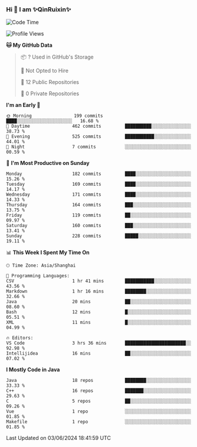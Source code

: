 <!--
**QinRuixin/QinRuixin** is a ✨ _special_ ✨ repository because its `README.md` (this file) appears on your GitHub profile.

Here are some ideas to get you started:

- 🔭 I’m currently working on ...
- 🌱 I’m currently learning ...
- 👯 I’m looking to collaborate on ...
- 🤔 I’m looking for help with ...
- 💬 Ask me about ...
- 📫 How to reach me: ...
- 😄 Pronouns: ...
- ⚡ Fun fact: ...
-->


### Hi 👋 I am ✨QinRuixin✨

<!--START_SECTION:waka-->
![Code Time](http://img.shields.io/badge/Code%20Time-1%2C206%20hrs%2031%20mins-blue)

![Profile Views](http://img.shields.io/badge/Profile%20Views-0-blue)

**🐱 My GitHub Data** 

> 📦 ? Used in GitHub's Storage 
 > 
> 🚫 Not Opted to Hire
 > 
> 📜 12 Public Repositories 
 > 
> 🔑 0 Private Repositories 
 > 
**I'm an Early 🐤** 

```text
🌞 Morning                199 commits         ████░░░░░░░░░░░░░░░░░░░░░   16.68 % 
🌆 Daytime                462 commits         ██████████░░░░░░░░░░░░░░░   38.73 % 
🌃 Evening                525 commits         ███████████░░░░░░░░░░░░░░   44.01 % 
🌙 Night                  7 commits           ░░░░░░░░░░░░░░░░░░░░░░░░░   00.59 % 
```
📅 **I'm Most Productive on Sunday** 

```text
Monday                   182 commits         ████░░░░░░░░░░░░░░░░░░░░░   15.26 % 
Tuesday                  169 commits         ████░░░░░░░░░░░░░░░░░░░░░   14.17 % 
Wednesday                171 commits         ████░░░░░░░░░░░░░░░░░░░░░   14.33 % 
Thursday                 164 commits         ███░░░░░░░░░░░░░░░░░░░░░░   13.75 % 
Friday                   119 commits         ██░░░░░░░░░░░░░░░░░░░░░░░   09.97 % 
Saturday                 160 commits         ███░░░░░░░░░░░░░░░░░░░░░░   13.41 % 
Sunday                   228 commits         █████░░░░░░░░░░░░░░░░░░░░   19.11 % 
```


📊 **This Week I Spent My Time On** 

```text
🕑︎ Time Zone: Asia/Shanghai

💬 Programming Languages: 
CSV                      1 hr 41 mins        ███████████░░░░░░░░░░░░░░   43.56 % 
Markdown                 1 hr 16 mins        ████████░░░░░░░░░░░░░░░░░   32.66 % 
Java                     20 mins             ██░░░░░░░░░░░░░░░░░░░░░░░   08.60 % 
Bash                     12 mins             █░░░░░░░░░░░░░░░░░░░░░░░░   05.51 % 
XML                      11 mins             █░░░░░░░░░░░░░░░░░░░░░░░░   04.99 % 

🔥 Editors: 
VS Code                  3 hrs 36 mins       ███████████████████████░░   92.98 % 
Intellijidea             16 mins             ██░░░░░░░░░░░░░░░░░░░░░░░   07.02 % 
```

**I Mostly Code in Java** 

```text
Java                     18 repos            ████████░░░░░░░░░░░░░░░░░   33.33 % 
C++                      16 repos            ███████░░░░░░░░░░░░░░░░░░   29.63 % 
C                        5 repos             ██░░░░░░░░░░░░░░░░░░░░░░░   09.26 % 
Vue                      1 repo              ░░░░░░░░░░░░░░░░░░░░░░░░░   01.85 % 
Makefile                 1 repo              ░░░░░░░░░░░░░░░░░░░░░░░░░   01.85 % 
```




 Last Updated on 03/06/2024 18:41:59 UTC
<!--END_SECTION:waka-->
